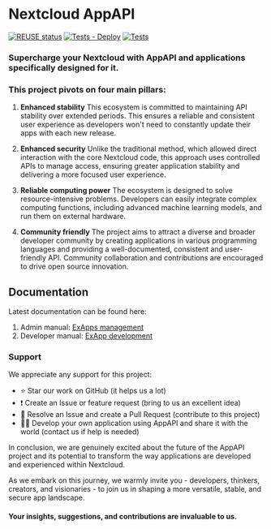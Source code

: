 <!--
  - SPDX-FileCopyrightText: 2023 Nextcloud GmbH and Nextcloud contributors
  - SPDX-License-Identifier: AGPL-3.0-or-later
-->
# Nextcloud AppAPI

[![REUSE status](https://api.reuse.software/badge/github.com/nextcloud/app_api)](https://api.reuse.software/info/github.com/nextcloud/app_api)
[![Tests - Deploy](https://github.com/nextcloud/app_api/actions/workflows/tests-deploy.yml/badge.svg)](https://github.com/nextcloud/app_api/actions/workflows/tests-deploy.yml)
[![Tests](https://github.com/nextcloud/app_api/actions/workflows/tests.yml/badge.svg)](https://github.com/nextcloud/app_api/actions/workflows/tests.yml)

### Supercharge your Nextcloud with AppAPI and applications specifically designed for it.

### This project pivots on four main pillars:

1. **Enhanced stability** This ecosystem is committed to maintaining API stability over extended periods.
   This ensures a reliable and consistent user experience as developers won't need to constantly update their apps with each new release.

2. **Enhanced security** Unlike the traditional method, which allowed direct interaction with the core Nextcloud code, this approach uses controlled APIs to manage access, ensuring greater application stability and delivering a more focused user experience.

3. **Reliable computing power** The ecosystem is designed to solve resource-intensive problems.
   Developers can easily integrate complex computing functions, including advanced machine learning models, and run them on external hardware.

4. **Community friendly** The project aims to attract a diverse and broader developer community by creating applications
   in various programming languages and providing a well-documented, consistent and user-friendly API.
   Community collaboration and contributions are encouraged to drive open source innovation.

## Documentation

Latest documentation can be found here:

1. Admin manual: [ExApps management](https://docs.nextcloud.com/server/latest/admin_manual/exapps_management/index.html)
2. Developer manual: [ExApp development](https://docs.nextcloud.com/server/latest/developer_manual/exapp_development/index.html)

### Support

We appreciate any support for this project:

- ⭐ Star our work on GitHub (it helps us a lot)
- ❗ Create an Issue or feature request (bring to us an excellent idea)
- 💁 Resolve an Issue and create a Pull Request (contribute to this project)
- 🧑‍💻 Develop your own application using AppAPI and share it with the world (contact us if help is needed)

In conclusion, we are genuinely excited about the future of the AppAPI project and its potential to transform 
the way applications are developed and experienced within Nextcloud.

As we embark on this journey, we warmly invite you - developers, thinkers, creators, and visionaries - 
to join us in shaping a more versatile, stable, and secure app landscape.

#### Your insights, suggestions, and contributions are invaluable to us.
